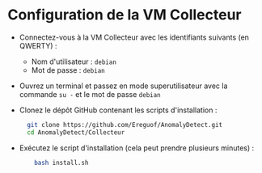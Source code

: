 # Configuration de la VM Collecteur

- Connectez-vous à la VM Collecteur avec les identifiants suivants (en QWERTY) :
  - Nom d'utilisateur : `debian`
  - Mot de passe : `debian`

- Ouvrez un terminal et passez en mode superutilisateur avec la commande `su -` et le mot de passe `debian`

- Clonez le dépôt GitHub contenant les scripts d'installation :
  ```bash
    git clone https://github.com/Ereguof/AnomalyDetect.git
    cd AnomalyDetect/Collecteur
    ```

- Exécutez le script d'installation (cela peut prendre plusieurs minutes) :
    ```bash
        bash install.sh
     ```


